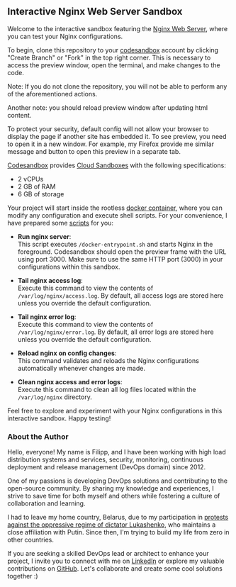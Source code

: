 ## Interactive Nginx Web Server Sandbox

Welcome to the interactive sandbox featuring the [Nginx Web Server](http://nginx.org), where you can test your Nginx configurations.

To begin, clone this repository to your [codesandbox](https://codesandbox.io) account by clicking "Create Branch" or "Fork" in the top right corner. This is necessary to access the preview window, open the terminal, and make changes to the code.

Note: If you do not clone the repository, you will not be able to perform any of the aforementioned actions.

Another note: you should reload preview window after updating html content.

To protect your security, default config will not allow your browser to display the page if another site has embedded it. To see preview, you need to open it in a new window. For example, my Firefox provide me similar message and button to open this preview in a separate tab.

[Codesandbox](https://codesandbox.io) provides [Cloud Sandboxes](https://codesandbox.io/docs/learn/environment/vm) with the following specifications:
- 2 vCPUs
- 2 GB of RAM
- 6 GB of storage

Your project will start inside the rootless [docker container](./Dockerfile), where you can modify any configuration and execute shell scripts. For your convenience, I have prepared some [scripts](./tasks.json) for you:

- **Run nginx server**:  
    This script executes `/docker-entrypoint.sh` and starts Nginx in the foreground. Codesandbox should open the preview frame with the URL using port 3000. Make sure to use the same HTTP port (3000) in your configurations within this sandbox.

- **Tail nginx access log**:  
    Execute this command to view the contents of `/var/log/nginx/access.log`. By default, all access logs are stored here unless you override the default configuration.

- **Tail nginx error log**:  
    Execute this command to view the contents of `/var/log/nginx/error.log`. By default, all error logs are stored here unless you override the default configuration.

- **Reload nginx on config changes**:  
    This command validates and reloads the Nginx configurations automatically whenever changes are made.

- **Clean nginx access and error logs**:  
    Execute this command to clean all log files located within the `/var/log/nginx` directory.

Feel free to explore and experiment with your Nginx configurations in this interactive sandbox. Happy testing!

### About the Author

Hello, everyone! My name is Filipp, and I have been working with high load distribution systems and services, security, monitoring, continuous deployment and release management (DevOps domain) since 2012.

One of my passions is developing DevOps solutions and contributing to the open-source community. By sharing my knowledge and experiences, I strive to save time for both myself and others while fostering a culture of collaboration and learning.

I had to leave my home country, Belarus, due to my participation in [protests against the oppressive regime of dictator Lukashenko](https://en.wikipedia.org/wiki/2020%E2%80%932021_Belarusian_protests), who maintains a close affiliation with Putin. Since then, I'm trying to build my life from zero in other countries.

If you are seeking a skilled DevOps lead or architect to enhance your project, I invite you to connect with me on [LinkedIn](https://www.linkedin.com/in/filipp-frizzy-289a0360/) or explore my valuable contributions on [GitHub](https://github.com/Friz-zy/). Let's collaborate and create some cool solutions together :)
